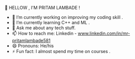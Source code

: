  👋 HELLOW , I'M PRITAM LAMBADE !
- 🔭 I’m currently working on improving my coding skill .
- 🌱 I’m currently learning C++ and ML .
- 💬 Ask me about any tech stuff.
- 📫 How to reach me: Linkedin - www.linkedin.com/in/mr-pritamlambade581
- 😄 Pronouns: He/his
- ⚡ Fun fact: I almost spend my time on courses .


